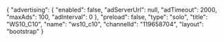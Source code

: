 {
    "advertising": {
        "enabled": false,
        "adServerUrl": null,
        "adTimeout": 2000,
        "maxAds": 100,
        "adInterval": 0
    },
    "preload": false,
    "type": "solo",
    "title": "WS10_C10",
    "name": "ws10_c10",
    "channelId": "119658704",
    "layout": "bootstrap"
}